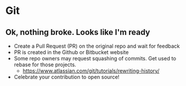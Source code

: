 # Git

## Ok, nothing broke. Looks like I'm ready

* Create a Pull Request (PR) on the original repo and wait for feedback
* PR is created in the Github or Bitbucket website
* Some repo owners may request squashing of commits. Get used to rebase for those projects.
    * https://www.atlassian.com/git/tutorials/rewriting-history/
* Celebrate your contribution to open source!
